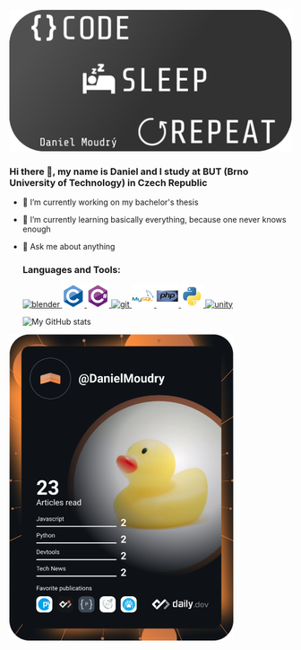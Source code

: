 ![](https://github.com/MoudryDaniel/MoudryDaniel/blob/master/banner.png?raw=true)
### Hi there 👋, my name is Daniel and I study at BUT (Brno University of Technology) in Czech Republic

- 🔭 I’m currently working on my bachelor's thesis
- 🌱 I’m currently learning basically everything, because one never knows enough
- 💬 Ask me about anything




  <div markdown="1">
    
    ### Languages and Tools:
    <a href="https://www.blender.org/" target="_blank">
      <img src="https://download.blender.org/branding/community/blender_community_badge_white.svg" alt="blender" width="40"   height="40">
    </a>
    <a href="https://www.cprogramming.com/" target="_blank">
      <img src="https://raw.githubusercontent.com/devicons/devicon/master/icons/c/c-original.svg" alt="c" width="40" height="40"/>
    </a>
    <a href="https://www.w3schools.com/cs/" target="_blank">
      <img src="https://raw.githubusercontent.com/devicons/devicon/master/icons/csharp/csharp-original.svg" alt="csharp" width="40" height="40"/>
    </a>
    <a href="https://git-scm.com/" target="_blank">
      <img src="https://www.vectorlogo.zone/logos/git-scm/git-scm-icon.svg" alt="git" width="40" height="40"/>
    </a>
    <a href="https://www.mysql.com/" target="_blank">
      <img src="https://raw.githubusercontent.com/devicons/devicon/master/icons/mysql/mysql-original-wordmark.svg" alt="mysql" width="40" height="40"/>
    </a>
    <a href="https://www.php.net" target="_blank">
      <img src="https://raw.githubusercontent.com/devicons/devicon/master/icons/php/php-original.svg" alt="php" width="40" height="40"/>
    </a>
    <a href="https://www.python.org" target="_blank">
      <img src="https://raw.githubusercontent.com/devicons/devicon/master/icons/python/python-original.svg" alt="python" width="40" height="40"/>
    </a>
    <a href="https://unity.com/" target="_blank">
      <img src="https://www.vectorlogo.zone/logos/unity3d/unity3d-icon.svg" alt="unity" width="40" height="40"/>
    </a>
    
    ![My GitHub stats](https://github-readme-stats.vercel.app/api?username=MoudryDaniel&count_private=true&show_icons=true&include_all_commits=true)
  
</div>
  
  <a href="https://app.daily.dev/DanielMoudry"><img src="https://github.com/MoudryDaniel/MoudryDaniel/blob/master/devcard.svg" width="400" alt="Daniel's Dev Card"/></a>

